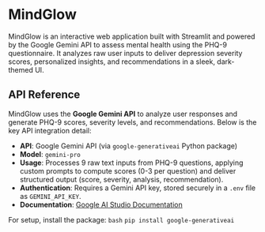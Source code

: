 
# MindGlow

MindGlow is an interactive web application built with Streamlit and powered by the Google Gemini API to assess mental health using the PHQ-9 questionnaire. It analyzes raw user inputs to deliver depression severity scores, personalized insights, and recommendations in a sleek, dark-themed UI.





## API Reference

MindGlow uses the **Google Gemini API** to analyze user responses and generate PHQ-9 scores, severity levels, and recommendations. Below is the key API integration detail:

- **API**: Google Gemini API (via `google-generativeai` Python package)
- **Model**: `gemini-pro`
- **Usage**: Processes 9 raw text inputs from PHQ-9 questions, applying custom prompts to compute scores (0-3 per question) and deliver structured output (score, severity, analysis, recommendation).
- **Authentication**: Requires a Gemini API key, stored securely in a `.env` file as `GEMINI_API_KEY`.
- **Documentation**: [Google AI Studio Documentation](https://ai.google.dev/docs)

For setup, install the package:
```bash```
``` pip install google-generativeai ```


